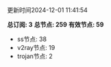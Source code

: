 更新时间2024-12-01 11:41:54

**总订阅: 3**
**总节点: 259**
**有效节点: 59**
- ss节点: 38
- v2ray节点: 19
- trojan节点: 2
